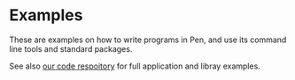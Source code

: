 # Examples

These are examples on how to write programs in Pen, and use its command line tools and standard packages.

See also [our code respoitory](https://github.com/pen-lang/pen/tree/main/examples) for full application and libray examples.
